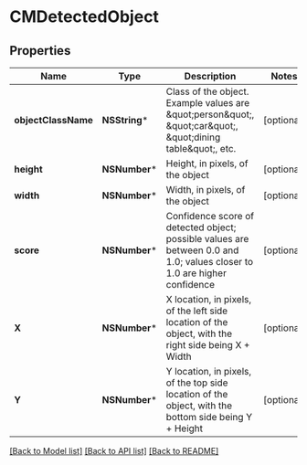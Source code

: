 # CMDetectedObject

## Properties
Name | Type | Description | Notes
------------ | ------------- | ------------- | -------------
**objectClassName** | **NSString*** | Class of the object.  Example values are \&quot;person\&quot;, \&quot;car\&quot;, \&quot;dining table\&quot;, etc. | [optional] 
**height** | **NSNumber*** | Height, in pixels, of the object | [optional] 
**width** | **NSNumber*** | Width, in pixels, of the object | [optional] 
**score** | **NSNumber*** | Confidence score of detected object; possible values are between 0.0 and 1.0; values closer to 1.0 are higher confidence | [optional] 
**X** | **NSNumber*** | X location, in pixels, of the left side location of the object, with the right side being X + Width | [optional] 
**Y** | **NSNumber*** | Y location, in pixels, of the top side location of the object, with the bottom side being Y + Height | [optional] 

[[Back to Model list]](../README.md#documentation-for-models) [[Back to API list]](../README.md#documentation-for-api-endpoints) [[Back to README]](../README.md)


